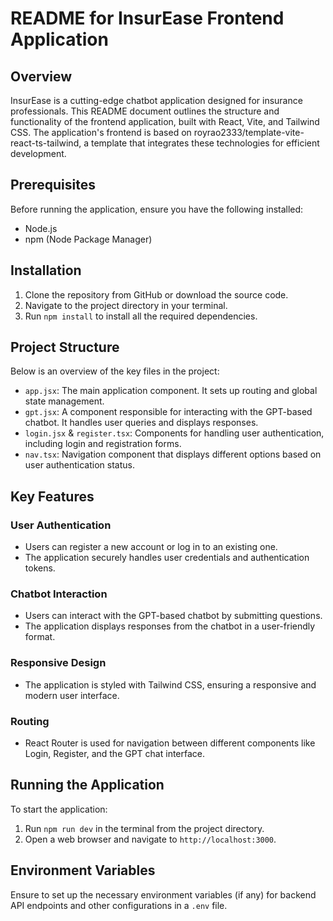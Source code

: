 # README for InsurEase Frontend Application

## Overview

InsurEase is a cutting-edge chatbot application designed for insurance professionals. This README document outlines the structure and functionality of the frontend application, built with React, Vite, and Tailwind CSS. The application's frontend is based on royrao2333/template-vite-react-ts-tailwind, a template that integrates these technologies for efficient development.

## Prerequisites

Before running the application, ensure you have the following installed:

- Node.js
- npm (Node Package Manager)

## Installation

1. Clone the repository from GitHub or download the source code.
2. Navigate to the project directory in your terminal.
3. Run `npm install` to install all the required dependencies.

## Project Structure

Below is an overview of the key files in the project:

- `app.jsx`: The main application component. It sets up routing and global state management.
- `gpt.jsx`: A component responsible for interacting with the GPT-based chatbot. It handles user queries and displays responses.
- `login.jsx` & `register.tsx`: Components for handling user authentication, including login and registration forms.
- `nav.tsx`: Navigation component that displays different options based on user authentication status.

## Key Features

### User Authentication

- Users can register a new account or log in to an existing one.
- The application securely handles user credentials and authentication tokens.

### Chatbot Interaction

- Users can interact with the GPT-based chatbot by submitting questions.
- The application displays responses from the chatbot in a user-friendly format.

### Responsive Design

- The application is styled with Tailwind CSS, ensuring a responsive and modern user interface.

### Routing

- React Router is used for navigation between different components like Login, Register, and the GPT chat interface.

## Running the Application

To start the application:

1. Run `npm run dev` in the terminal from the project directory.
2. Open a web browser and navigate to `http://localhost:3000`.

## Environment Variables

Ensure to set up the necessary environment variables (if any) for backend API endpoints and other configurations in a `.env` file.

